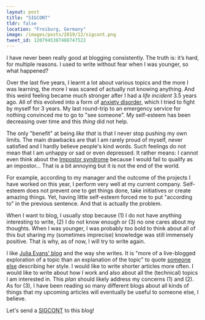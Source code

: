 ```yaml
---
layout: post
title: "SIGCONT"
tldr: false
location: "Freiburg, Germany"
image: /images/posts/2019/12/sigcont.png
tweet_id: 1207945387488747522
---
```


I have never been really good at blogging consistently. The truth is: it’s hard,
for multiple reasons. I used to write without fear when I was younger, so what
happened?

Over the last five years, I learnt a lot about various topics and the more I was
learning, the more I was scared of actually not knowing anything. And this weird
feeling became much stronger after I had a _life incident_ 3.5 years ago. All
of this evolved into a form of [anxiety
disorder](https://en.wikipedia.org/wiki/Anxiety_disorder), which I tried to
fight by myself for 3 years. My last round-trip to an emergency service for
nothing convinced me to go to "see someone". My self-esteem has been decreasing
over time and this _thing_ did not help.

The only "benefit" at being _like that_ is that I never stop pushing my own
limits. The main drawbacks are that I am rarely proud of myself, never satisfied
and I hardly believe people's kind words. Such feelings do not mean that I am
unhappy or sad or even depressed. It rather means: I cannot even think about the
[Impostor syndrome](https://en.wikipedia.org/wiki/Impostor_syndrome) because I
would fail to qualify as an impostor... That is a bit annoying but it is not the
end of the world.

For example, according to my manager and the outcome of the projects I have
worked on this year, I perform very well at my current company. Self-esteem does
not prevent one to get things done, take initiatives or create amazing things.
Yet, having little self-esteem forced me to put "according to" in the previous
sentence. And that is actually the problem.

When I want to blog, I usually stop because (1) I do not have anything
interesting to write, (2) I do not know enough or (3) no one cares about my
thoughts. When I was younger, I was probably too bold to think about all of this
but sharing my (sometimes imprecise) knowledge was still immensely positive.
That is why, as of now, I will try to write again.

I like [Julia Evans' blog](https://jvns.ca/) and the way she writes. It is "more
of a live-blogged exploration of a topic than an explanation of the topic" to
quote [someone else](https://danluu.com/programming-blogs/) describing her
style. I would like to write shorter articles more often. I would like to write
about how I work and also about all the (technical) topics I am interested in.
This _plan_ should likely address my concerns (1) and (2). As for (3), I have
been reading so many different blogs about all kinds of things that my upcoming
articles will eventually be useful to someone else, I believe.

Let's send a [SIGCONT](https://en.wikipedia.org/wiki/SIGCONT) to this blog!
